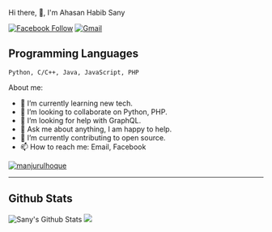 Hi there, 👋, I'm Ahasan Habib Sany

[![Facebook Follow](https://img.shields.io/badge/%20-Connect-black?color=14171A&labelColor=1976d2&logo=facebook&logoColor=ffffff)](https://fb.me/h.sany07/)
[![Gmail](https://img.shields.io/badge/%20-Send%20Mail-black?color=14171A&labelColor=ef5350&logo=gmail&logoColor=ffffff)](mailto:sany.baust@gmail.com?subject=From%20GitHub&body=Hi,%20there.%20Found%20you%20from%20GitHub.)

## Programming Languages

```
Python, C/C++, Java, JavaScript, PHP
```

About me:

- 🌱 I’m currently learning new tech.
- 👯 I’m looking to collaborate on Python, PHP.
- 🤔 I’m looking for help with GraphQL.
- 💬 Ask me about anything, I am happy to help.
- 🔭 I’m currently contributing to open source.
- 📫 How to reach me: Email, Facebook


<a href="">
  <img align="center" src="https://github-readme-stats.vercel.app/api?username=manjurulhoque&show_icons=true&theme=radical" alt="manjurulhoque"/>
</a>


---
## Github Stats

![Sany's Github Stats](https://github-readme-stats.vercel.app/api?username=sany07&show_icons=true&hide_border=true)
![](https://komarev.com/ghpvc/?username=sany07)

